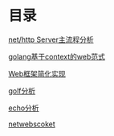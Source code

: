 # 目录

[net/http Server主流程分析][nethttp]

[golang基于context的web范式][basecontext]

[Web框架简化实现][microweb]

[golf分析][golf]

[echo分析][echo]

[netwebscoket][websocket]


[nethttp]: readNetHttpServer_zh.md
[basecontext]: baseContextWeb_zh.md
[microweb]: microWeb.go
[golf]: readDineverGolf_zh.md
[echo]: readLabstackEcho_zh.md
[websocket]: readXNetWebsocket_zh.md